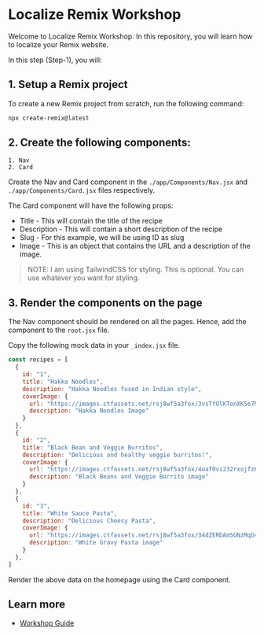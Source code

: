 # Localize Remix Workshop

Welcome to Localize Remix Workshop. In this repository, you will learn how to localize your Remix website.

In this step (Step-1), you will:
## 1. Setup a Remix project

To create a new Remix project from scratch, run the following command:

```sh
npx create-remix@latest
```

## 2. Create the following components:
    1. Nav
    2. Card

Create the Nav and Card component in the `./app/Components/Nav.jsx` and `./app/Components/Card.jsx` files respectively.

The Card component will have the following props:
- Title - This will contain the title of the recipe
- Description - This will contain a short description of the recipe
- Slug - For this example, we will be using ID as slug
- Image - This is an object that contains the URL and a description of the image.

> NOTE: I am using TailwindCSS for styling. This is optional. You can use whatever you want for styling.

## 3. Render the components on the page

The Nav component should be rendered on all the pages. Hence, add the component to the `root.jsx` file.

Copy the following mock data in your `_index.jsx` file.

```js
const recipes = [
  {
    id: "1",
    title: "Hakka Noodles",
    description: "Hakka Noodles fused in Indian style",
    coverImage: {
      url: "https://images.ctfassets.net/rsj8wf5a3fox/3vsTfOlKTonXK5e7MX83Vy/7d5671c521f6441c63ecdd3c382c2b17/IMG_2974.jpg",
      description: "Hakka Noodles Image"
    }
  },
  {
    id: "2",
    title: "Black Bean and Veggie Burritos",
    description: "Delicious and healthy veggie burritos!",
    coverImage: {
      url: "https://images.ctfassets.net/rsj8wf5a3fox/4oaf0vi232rxojfzHcGrDG/4fabf817205583cf827fccdc93703ca5/IMG_7911.jpg",
      description: "Black Beans and Veggie Burrito image"
    }
  },
  {
    id: "3",
    title: "White Sauce Pasta",
    description: "Delicious Cheesy Pasta",
    coverImage: {
      url: "https://images.ctfassets.net/rsj8wf5a3fox/34dZERDAm5GNzMqGvzcA2i/2e3cd6544f60be12675af72372565ff6/IMG_1586.jpg",
      description: "White Gravy Pasta image"
    }
  },
]
```

Render the above data on the homepage using the Card component.

## Learn more

- [Workshop Guide](https://remix.run/docs)
